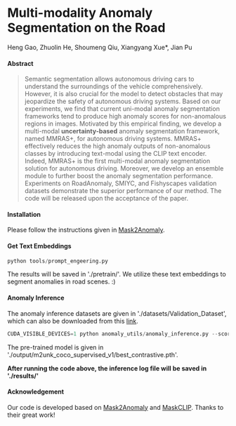 # Multi-modality Anomaly Segmentation on the Road
Heng Gao, Zhuolin He, Shoumeng Qiu, Xiangyang Xue*, Jian Pu


#### Abstract

> Semantic segmentation allows autonomous driving cars to understand the surroundings of the vehicle comprehensively. However, it is also crucial for the model to detect obstacles that may jeopardize the safety of autonomous driving systems. 
> Based on our experiments, we find that current uni-modal anomaly segmentation frameworks tend to produce high anomaly scores for non-anomalous regions in images. Motivated by this empirical finding, we develop a multi-modal **uncertainty-based** anomaly segmentation framework, named MMRAS+, for autonomous driving systems.
> MMRAS+ effectively reduces the high anomaly outputs of non-anomalous classes by introducing text-modal using the CLIP text encoder. Indeed, MMRAS+ is the first multi-modal anomaly segmentation solution for autonomous driving. Moreover, we develop an ensemble module to further boost the anomaly segmentation performance. 
> Experiments on RoadAnomaly, SMIYC, and Fishyscapes validation datasets demonstrate the superior performance of our method. The code will be released upon the acceptance of the paper.

#### Installation

Please follow the instructions given in [Mask2Anomaly](https://github.com/shyam671/Mask2Anomaly-Unmasking-Anomalies-in-Road-Scene-Segmentation/tree/main).

#### Get Text Embeddings

```python
python tools/prompt_engeering.py
```

The results will be saved in './pretrain/'. We utilize these text embeddings to segment anomalies in road scenes. :)



#### Anomaly Inference

The anomaly inference datasets are given in './datasets/Validation_Dataset', which can also be downloaded from this [link](https://drive.google.com/drive/folders/1eQhmPbKSZrN1AsieY9KFchfll7XC1_SF).

```python
CUDA_VISIBLE_DEVICES=1 python anomaly_utils/anomaly_inference.py --score mmras --exp_name the_exp_name
```

The pre-trained model is given in './output/m2unk_coco_supervised_v1/best_contrastive.pth'.  

**After running the code above, the inference log file will be saved in './results/'**


#### Acknowledgement

Our code is developed based on [Mask2Anomaly](https://github.com/shyam671/Mask2Anomaly-Unmasking-Anomalies-in-Road-Scene-Segmentation/tree/main) and [MaskCLIP](https://github.com/chongzhou96/MaskCLIP/tree/master). Thanks to their great work!